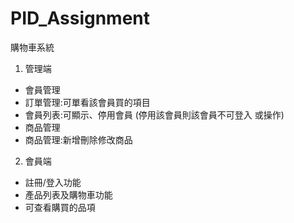 # PID_Assignment
購物車系統
1. 管理端
- 會員管理
- 訂單管理:可單看該會員買的項目
- 會員列表:可顯示、停用會員 (停用該會員則該會員不可登入 或操作)
- 商品管理
- 商品管理:新增刪除修改商品
2. 會員端
- 註冊/登入功能
- 產品列表及購物車功能
- 可查看購買的品項
